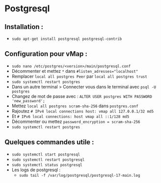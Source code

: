 # Postgresql

## Installation :
* `sudo apt-get install postgresql postgresql-contrib`

## Configuration pour vMap :
* `sudo nano /etc/postgres/<version>/main/postgresql.conf`
* Décommenter et mettez `*` dans `#listen_adresses="localhost"`
* Remplacer `local all postgres Peer` par `local all postgres trust`
* `sudo systemctl restart postgres`
* Dans un autre terminal > Connecter vous dans le terminal avec `psql -U postgres`
* Changez de mot de passe avec :
    `ALTER USER postgres WITH PASSWORD 'new_password';`
* Mettez `local all postgres scram-sha-256` dans `postgres.conf`
* Rajoutez `# IPv4 local connections host: vmap all 127.0.0.1/32 md5`
* Et `# IPv6 local connections: host vmap all ::1/128 md5`
* Décommenter ou mettez `password_encryption = scram-sha-256`
* `sudo systemctl restart postgres`


## Quelques commandes utile :
* `sudo systemctl start postgresql`
* `sudo systemctl restart postgresql`
* `sudo systemctl status postgresql`
* Les logs de postgresql :
  * `sudo tail -f /var/log/postgresql/postgresql-17-main.log`